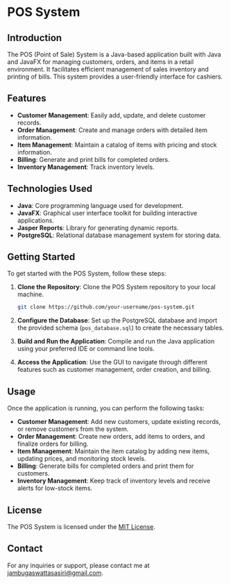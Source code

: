 # POS System

## Introduction

The POS (Point of Sale) System is a Java-based application built with Java and JavaFX for managing customers, orders, and items in a retail environment. It facilitates efficient management of sales inventory and printing of bills. This system provides a user-friendly interface for cashiers.

## Features

- **Customer Management**: Easily add, update, and delete customer records.
- **Order Management**: Create and manage orders with detailed item information.
- **Item Management**: Maintain a catalog of items with pricing and stock information.
- **Billing**: Generate and print bills for completed orders.
- **Inventory Management**: Track inventory levels.

## Technologies Used

- **Java**: Core programming language used for development.
- **JavaFX**: Graphical user interface toolkit for building interactive applications.
- **Jasper Reports**: Library for generating dynamic reports.
- **PostgreSQL**: Relational database management system for storing data.

## Getting Started

To get started with the POS System, follow these steps:

1. **Clone the Repository**: Clone the POS System repository to your local machine.

    ```bash
    git clone https://github.com/your-username/pos-system.git
    ```

2. **Configure the Database**: Set up the PostgreSQL database and import the provided schema (`pos_database.sql`) to create the necessary tables.

3. **Build and Run the Application**: Compile and run the Java application using your preferred IDE or command line tools.

4. **Access the Application**: Use the GUI to navigate through different features such as customer management, order creation, and billing.

## Usage

Once the application is running, you can perform the following tasks:

- **Customer Management**: Add new customers, update existing records, or remove customers from the system.
- **Order Management**: Create new orders, add items to orders, and finalize orders for billing.
- **Item Management**: Maintain the item catalog by adding new items, updating prices, and monitoring stock levels.
- **Billing**: Generate bills for completed orders and print them for customers.
- **Inventory Management**: Keep track of inventory levels and receive alerts for low-stock items.

## License

The POS System is licensed under the [MIT License](LICENSE).

## Contact

For any inquiries or support, please contact me at jambugaswattasasiri@gmail.com.
